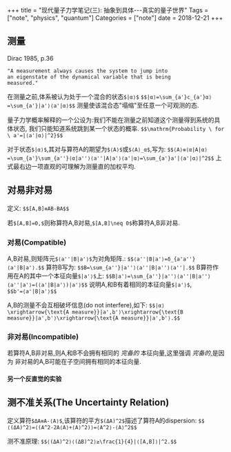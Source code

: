 +++
title = "现代量子力学笔记(三): 抽象到具体---真实的量子世界"
Tags = ["note", "physics", "quantum"]
Categories = ["note"]
date = 2018-12-21
+++

## 测量

Dirac 1985, p.36

    "A measurement always causes the system to jump into
    an eigenstate of the dynamical variable that is being
    measured."

在测量之前,体系被认为处于一个混合的状态`$|α⟩$`
`$$|α⟩=\sum_{a'}c_{a'}α⟩=\sum_{a'}|a'⟩⟨a'|α⟩$$`
测量使该混合态"塌缩"至任意一个可观测的态.

量子力学概率解释的一个公设为:我们不能在测量之前知道这个测量得到系统的具体状态,
我们只能知道系统跳到某一个状态的概率.
`$$\mathrm{Probability \ for \ a'=|⟨a'|α⟩|^2}$$`

对于状态`$|α⟩$`,其对与算符A的期望为`$⟨A⟩$`或`$⟨A⟩_α$`,写为:
`$$⟨A⟩≡⟨α|A|α⟩=\sum_{a'}\sum_{a''}⟨α|a''⟩⟨a''|A|a'⟩⟨a'|α⟩=\sum_{a'}a'|⟨a'|α⟩|^2$$`
上式最右边一项直观的可理解为测量直的加权平均.

## 对易非对易
定义:
`$$[A,B]≡AB-BA$$`
<!-- `$$\{A,B\}≡AB+BA$$` -->
若`$[A,B]=0,$`则称算符A,B对易,`$[A,B]\neq 0$`称算符A,B非对易.

### 对易(Compatible)
A,B对易,则矩阵元`$⟨a''|B|a'⟩$`为对角矩阵.:
`$$⟨a''|B|a'⟩=δ_{a'a''}⟨a'|B|a'⟩.$$`
算符B写为:
`$$B=\sum_{a''}|a''⟩⟨a''|B|a''⟩⟨a''|.$$`
B算符作用在A的其中一个本征向量`$|a'⟩$`上:
`$$B|a'⟩=\sum_{a''}|a''⟩⟨a''|B|a''⟩⟨a''|a'⟩=(⟨a'|B|a'⟩)|a'⟩$$`
说明A,和B有着相同的本征向量`$|a'⟩$`,
`$$b'=⟨a'|B|a'⟩$$`

A,B的测量不会互相破坏信息(do not interfere),如下:
`$$|α⟩\xrightarrow{\text{A measure}}|a',b'⟩\xrightarrow{\text{B measure}}|a',b'⟩\xrightarrow{\text{A measure}}|a',b'⟩.$$`

### 非对易(Incompatible)
若算符A,B非对易,则A,和B不会拥有相同的 *完备的* 本征向量,这里强调 *完备的*,是因为
非对易的A,B可能在子空间拥有相同的本征向量.

#### 另一个反直觉的实验


## 测不准关系(The Uncertainty Relation)
定义算符`$ΔA≡A-⟨A⟩$`,该算符的平方`$(ΔA)^2$`描述了算符A的dispersion:
`$$⟨(ΔA)^2⟩=⟨(A^2-2A⟨A⟩+⟨A⟩^2)⟩=⟨A^2⟩-⟨A⟩^2$$`

测不准原理:
`$$⟨(ΔA)^2⟩⟨(ΔB)^2⟩≥\frac{1}{4}|⟨[A,B]⟩|^2.$$`
<!-- <hr>
`$\mathcal{Proof:}$`
Using Schwarz inequality:
`$$⟨(ΔA)^2⟩⟨(ΔB)^2⟩≥|⟨ΔAΔB⟩|^2$$`
`$$ΔAΔB=\frac{1}{2}[ΔA,ΔB]+\frac{1}{2}\{ΔA,ΔB\},$$`
<hr> -->

